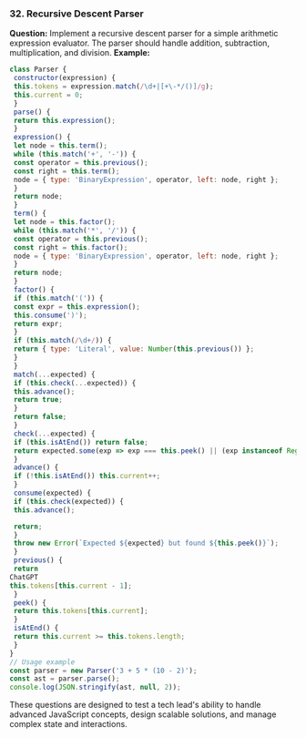 ### 32. Recursive Descent Parser 

**Question:** 
Implement a recursive descent parser for a simple arithmetic expression evaluator. The parser should handle addition, subtraction, multiplication, and division. 
**Example:** 
```javascript 
class Parser { 
 constructor(expression) { 
 this.tokens = expression.match(/\d+|[+\-*/()]/g); 
 this.current = 0; 
 } 
 parse() { 
 return this.expression(); 
 } 
 expression() { 
 let node = this.term(); 
 while (this.match('+', '-')) { 
 const operator = this.previous(); 
 const right = this.term(); 
 node = { type: 'BinaryExpression', operator, left: node, right }; 
 } 
 return node; 
 } 
 term() { 
 let node = this.factor(); 
 while (this.match('*', '/')) { 
 const operator = this.previous(); 
 const right = this.factor(); 
 node = { type: 'BinaryExpression', operator, left: node, right }; 
 } 
 return node; 
 } 
 factor() { 
 if (this.match('(')) { 
 const expr = this.expression(); 
 this.consume(')'); 
 return expr; 
 } 
 if (this.match(/\d+/)) { 
 return { type: 'Literal', value: Number(this.previous()) }; 
 } 
 } 
 match(...expected) { 
 if (this.check(...expected)) { 
 this.advance(); 
 return true; 
 } 
 return false; 
 } 
 check(...expected) { 
 if (this.isAtEnd()) return false; 
 return expected.some(exp => exp === this.peek() || (exp instanceof RegExp && exp.test(this.peek()))); 
 } 
 advance() { 
 if (!this.isAtEnd()) this.current++; 
 } 
 consume(expected) { 
 if (this.check(expected)) { 
 this.advance(); 

 return; 
 } 
 throw new Error(`Expected ${expected} but found ${this.peek()}`); 
 } 
 previous() { 
 return 
ChatGPT 
this.tokens[this.current - 1]; 
 } 
 peek() { 
 return this.tokens[this.current]; 
 } 
 isAtEnd() { 
 return this.current >= this.tokens.length; 
 } 
} 
// Usage example 
const parser = new Parser('3 + 5 * (10 - 2)'); 
const ast = parser.parse(); 
console.log(JSON.stringify(ast, null, 2)); 
``` 
These questions are designed to test a tech lead's ability to handle advanced JavaScript concepts, design scalable solutions, and manage complex state and interactions. 
